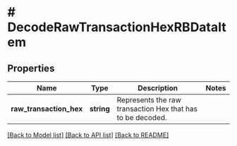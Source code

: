 # # DecodeRawTransactionHexRBDataItem

## Properties

Name | Type | Description | Notes
------------ | ------------- | ------------- | -------------
**raw_transaction_hex** | **string** | Represents the raw transaction Hex that has to be decoded. |

[[Back to Model list]](../../README.md#models) [[Back to API list]](../../README.md#endpoints) [[Back to README]](../../README.md)

